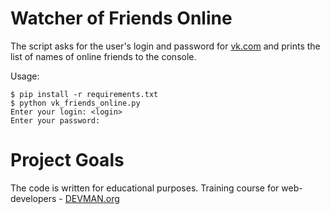# Watcher of Friends Online

The script asks for the user's login and password for [vk.com](https://vk.com/) and prints the list of names of online friends to the console.

Usage:

```#!bash
$ pip install -r requirements.txt
$ python vk_friends_online.py
Enter your login: <login>
Enter your password:

```

# Project Goals

The code is written for educational purposes. Training course for web-developers - [DEVMAN.org](https://devman.org)
